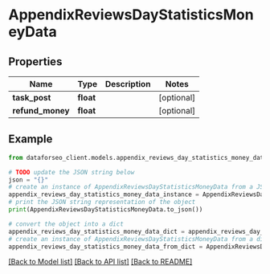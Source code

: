 # AppendixReviewsDayStatisticsMoneyData


## Properties

Name | Type | Description | Notes
------------ | ------------- | ------------- | -------------
**task_post** | **float** |  | [optional] 
**refund_money** | **float** |  | [optional] 

## Example

```python
from dataforseo_client.models.appendix_reviews_day_statistics_money_data import AppendixReviewsDayStatisticsMoneyData

# TODO update the JSON string below
json = "{}"
# create an instance of AppendixReviewsDayStatisticsMoneyData from a JSON string
appendix_reviews_day_statistics_money_data_instance = AppendixReviewsDayStatisticsMoneyData.from_json(json)
# print the JSON string representation of the object
print(AppendixReviewsDayStatisticsMoneyData.to_json())

# convert the object into a dict
appendix_reviews_day_statistics_money_data_dict = appendix_reviews_day_statistics_money_data_instance.to_dict()
# create an instance of AppendixReviewsDayStatisticsMoneyData from a dict
appendix_reviews_day_statistics_money_data_from_dict = AppendixReviewsDayStatisticsMoneyData.from_dict(appendix_reviews_day_statistics_money_data_dict)
```
[[Back to Model list]](../README.md#documentation-for-models) [[Back to API list]](../README.md#documentation-for-api-endpoints) [[Back to README]](../README.md)


